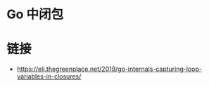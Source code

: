 # Go 中闭包

# 链接

- https://eli.thegreenplace.net/2019/go-internals-capturing-loop-variables-in-closures/